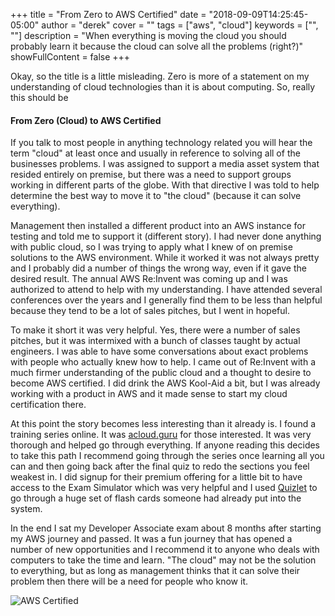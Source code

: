 +++
title = "From Zero to AWS Certified"
date = "2018-09-09T14:25:45-05:00"
author = "derek"
cover = ""
tags = ["aws", "cloud"]
keywords = ["", ""]
description = "When everything is moving the cloud you should probably learn it because the cloud can solve all the problems (right?)"
showFullContent = false
+++

Okay, so the title is a little misleading. Zero is more of a statement on my understanding of cloud technologies than it is about computing. So, really this should be 

#### From Zero (Cloud) to AWS Certified
If you talk to most people in anything technology related you will hear the term "cloud" at least once and usually in reference to solving all of the businesses problems. I was assigned to support a media asset system that resided entirely on premise, but there was a need to support groups working in different parts of the globe. With that directive I was told to help determine the best way to move it to "the cloud" (because it can solve everything). 

Management then installed a different product into an AWS instance for testing and told me to support it (different story). I had never done anything with public cloud, so I was trying to apply what I knew of on premise solutions to the AWS environment. While it worked it was not always pretty and I probably did a number of things the wrong way, even if it gave the desired result. The annual AWS Re:Invent was coming up and I was authorized to attend to help with my understanding. I have attended several conferences over the years and I generally find them to be less than helpful because they tend to be a lot of sales pitches, but I went in hopeful.

To make it short it was very helpful. Yes, there were a number of sales pitches, but it was intermixed with a bunch of classes taught by actual engineers. I was able to have some conversations about exact problems with people who actually knew how to help. I came out of Re:Invent with a much firmer understanding of the public cloud and a thought to desire to become AWS certified. I did drink the AWS Kool-Aid a bit, but I was already working with a product in AWS and it made sense to start my cloud certification there.

At this point the story becomes less interesting than it already is. I found a training series online. It was [acloud.guru](https://acloud.guru) for those interested. It was very thorough and helped go through everything. If anyone reading this decides to take this path I recommend going through the series once learning all you can and then going back after the final quiz to redo the sections you feel weakest in. I did signup for their premium offering for a little bit to have access to the Exam Simulator which was very helpful and I used [Quizlet](https://quizlet.com/) to go through a huge set of flash cards someone had already put into the system.

In the end I sat my Developer Associate exam about 8 months after starting my AWS journey and passed. It was a fun journey that has opened a number of new opportunities and I recommend it to anyone who deals with computers to take the time and learn. "The cloud" may not be the solution to everything, but as long as management thinks that it can solve their problem then there will be a need for people who know it.

![AWS Certified](https://reinhardt.dev/images/aws_certified.png)
